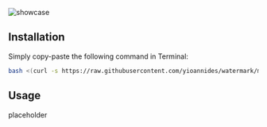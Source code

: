 ![showcase](https://github.com/user-attachments/assets/63dbd3d9-218b-40b1-b5a0-1f86a33714f4)

## Installation

Simply copy-paste the following command in Terminal:
```sh
bash <(curl -s https://raw.githubusercontent.com/yioannides/watermark/main/install.sh)
```
## Usage

placeholder
